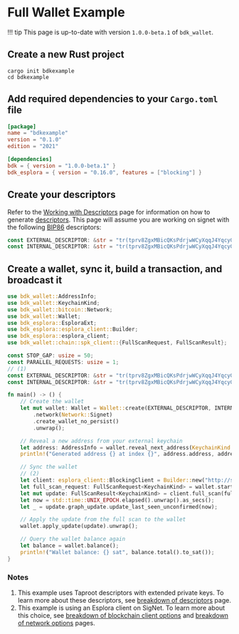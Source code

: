 # Full Wallet Example

!!! tip
    This page is up-to-date with version `1.0.0-beta.1` of `bdk_wallet`.

## Create a new Rust project
```shell
cargo init bdkexample
cd bdkexample
```

## Add required dependencies to your `Cargo.toml` file
```toml
[package]
name = "bdkexample"
version = "0.1.0"
edition = "2021"

[dependencies]
bdk = { version = "1.0.0-beta.1" }
bdk_esplora = { version = "0.16.0", features = ["blocking"] }
```

## Create your descriptors

Refer to the [Working with Descriptors](./keys-descriptors/descriptors.md) page for information on how to generate <a href="https://github.com/bitcoin/bitcoin/blob/master/doc/descriptors.md" target="_blank">descriptors</a>. This page will assume you are working on signet with the following <a href="https://github.com/bitcoin/bips/blob/master/bip-0086.mediawiki" target="_blank">BIP86</a> descriptors:
```rust
const EXTERNAL_DESCRIPTOR: &str = "tr(tprv8ZgxMBicQKsPdrjwWCyXqqJ4YqcyG4DmKtjjsRt29v1PtD3r3PuFJAjWytzcvSTKnZAGAkPSmnrdnuHWxCAwy3i1iPhrtKAfXRH7dVCNGp6/86'/1'/0'/0/*)#g9xn7wf9";
const INTERNAL_DESCRIPTOR: &str = "tr(tprv8ZgxMBicQKsPdrjwWCyXqqJ4YqcyG4DmKtjjsRt29v1PtD3r3PuFJAjWytzcvSTKnZAGAkPSmnrdnuHWxCAwy3i1iPhrtKAfXRH7dVCNGp6/86'/1'/0'/1/*)#e3rjrmea";
```

## Create a wallet, sync it, build a transaction, and broadcast it

```rust
use bdk_wallet::AddressInfo;
use bdk_wallet::KeychainKind;
use bdk_wallet::bitcoin::Network;
use bdk_wallet::Wallet;
use bdk_esplora::EsploraExt;
use bdk_esplora::esplora_client::Builder;
use bdk_esplora::esplora_client;
use bdk_wallet::chain::spk_client::{FullScanRequest, FullScanResult};

const STOP_GAP: usize = 50;
const PARALLEL_REQUESTS: usize = 1;
// (1)
const EXTERNAL_DESCRIPTOR: &str = "tr(tprv8ZgxMBicQKsPdrjwWCyXqqJ4YqcyG4DmKtjjsRt29v1PtD3r3PuFJAjWytzcvSTKnZAGAkPSmnrdnuHWxCAwy3i1iPhrtKAfXRH7dVCNGp6/86'/1'/0'/0/*)#g9xn7wf9";
const INTERNAL_DESCRIPTOR: &str = "tr(tprv8ZgxMBicQKsPdrjwWCyXqqJ4YqcyG4DmKtjjsRt29v1PtD3r3PuFJAjWytzcvSTKnZAGAkPSmnrdnuHWxCAwy3i1iPhrtKAfXRH7dVCNGp6/86'/1'/0'/1/*)#e3rjrmea";

fn main() -> () {
    // Create the wallet
    let mut wallet: Wallet = Wallet::create(EXTERNAL_DESCRIPTOR, INTERNAL_DESCRIPTOR)
        .network(Network::Signet)
        .create_wallet_no_persist()
        .unwrap();

    // Reveal a new address from your external keychain
    let address: AddressInfo = wallet.reveal_next_address(KeychainKind::External);
    println!("Generated address {} at index {}", address.address, address.index);

    // Sync the wallet
    // (2)
    let client: esplora_client::BlockingClient = Builder::new("http://signet.bitcoindevkit.net").build_blocking();
    let full_scan_request: FullScanRequest<KeychainKind> = wallet.start_full_scan();
    let mut update: FullScanResult<KeychainKind> = client.full_scan(full_scan_request, STOP_GAP, PARALLEL_REQUESTS).unwrap();
    let now = std::time::UNIX_EPOCH.elapsed().unwrap().as_secs();
    let _ = update.graph_update.update_last_seen_unconfirmed(now);

    // Apply the update from the full scan to the wallet
    wallet.apply_update(update).unwrap();

    // Query the wallet balance again
    let balance = wallet.balance();
    println!("Wallet balance: {} sat", balance.total().to_sat());
}
```

### Notes
1. This example uses Taproot descriptors with extended private keys. To learn more about these descriptors, see <a href="/context/descriptors" target="_blank">breakdown of descriptors</a> page.
2. This example is using an Esplora client on SigNet. To learn more about this choice, see <a href="/context/blockchain-clients" target="_blank">breakdown of blockchain client options</a> and <a href="/context/networks" target="_blank">breakdown of network options</a> pages.